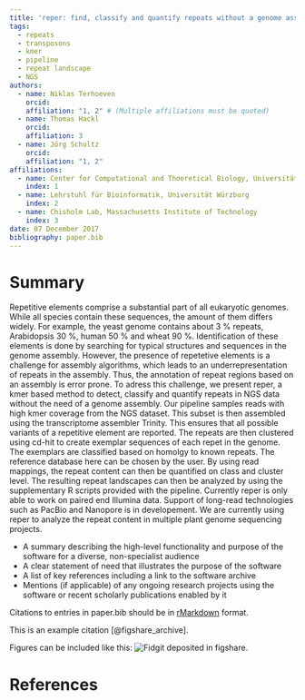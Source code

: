 ```yaml
---
title: 'reper: find, classify and quantify repeats without a genome assembly'
tags:  
  - repeats
  - transposons
  - kmer
  - pipeline
  - repeat landscape
  - NGS
authors:
  - name: Niklas Terhoeven
    orcid:
    affiliation: "1, 2" # (Multiple affiliations must be quoted)
  - name: Thomas Hackl
    orcid:
    affiliation: 3
  - name: Jörg Schultz
    orcid:
    affiliation: "1, 2"
affiliations:
  - name: Center for Computational and Thoeretical Biology, Universität Würzburg
    index: 1
  - name: Lehrstuhl für Bioinformatik, Universität Würzburg
    index: 2
  - name: Chisholm Lab, Massachusetts Institute of Technology
    index: 3
date: 07 December 2017
bibliography: paper.bib
---
```


# Summary

Repetitive elements comprise a substantial part of all eukaryotic genomes. While all species contain
these sequences, the amount of them differs widely. For example, the yeast genome contains about 3 %
repeats, Arabidopsis 30 %, human 50 % and wheat 90 %.
Identification of these elements is done by searching for typical structures and sequences in the genome
assembly. However, the presence of repetetive elements is a challenge for assembly algorithms, which
leads to an underrepresentation of repeats in the assembly. Thus, the annotation of repeat regions based
on an assembly is error prone.
To adress this challenge, we present reper, a kmer based method to detect, classify and quantify repeats
in NGS data without the need of a genome assembly. Our pipeline samples reads with high kmer coverage
from the NGS dataset. This subset is then assembled using the transcriptome assembler Trinity. This
ensures that all possible variants of a repetitive element are reported. The repeats are then clustered
using cd-hit to create exemplar sequences of each repet in the genome. The exemplars are classified
based on homolgy to known repeats. The reference database here can be chosen by the user. By using
read mappings, the repeat content can then be quantified on class and cluster level. The resulting
repeat landscapes can then be analyzed by using the supplementary R scripts provided with the pipeline.
Currently reper is only able to work on paired end Illumina data. Support of long-read technologies
such as PacBio and Nanopore is in developement.
We are currently using reper to analyze the repeat content in multiple plant genome sequencing projects.


- A summary describing the high-level functionality and purpose of the software
for a diverse, non-specialist audience
- A clear statement of need that illustrates the purpose of the software
- A list of key references including a link to the software archive
- Mentions (if applicable) of any ongoing research projects using the software
or recent scholarly publications enabled by it

Citations to entries in paper.bib should be in
[rMarkdown](http://rmarkdown.rstudio.com/authoring_bibliographies_and_citations.html)
format.

This is an example citation [@figshare_archive].

Figures can be included like this: ![Fidgit deposited in figshare.](figshare_article.png)

# References
